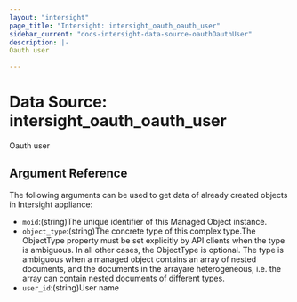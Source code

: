 ```yaml
---
layout: "intersight"
page_title: "Intersight: intersight_oauth_oauth_user"
sidebar_current: "docs-intersight-data-source-oauthOauthUser"
description: |-
Oauth user

---
```


# Data Source: intersight_oauth_oauth_user
Oauth user

## Argument Reference
The following arguments can be used to get data of already created objects in Intersight appliance:
* `moid`:(string)The unique identifier of this Managed Object instance.
* `object_type`:(string)The concrete type of this complex type.The ObjectType property must be set explicitly by API clients when the type is ambiguous. In all other cases, the ObjectType is optional. The type is ambiguous when a managed object contains an array of nested documents, and the documents in the arrayare heterogeneous, i.e. the array can contain nested documents of different types.
* `user_id`:(string)User name
